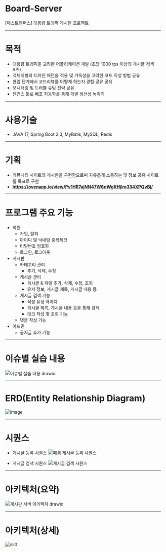 # Board-Server
[패스트캠퍼스] 대용량 트래픽 게시판 프로젝트

---
# 목적
- 대용량 트래픽을 고려한 어플리케이션 개발 (초당 1000 tps 이상의 게시글 검색 API)
- 객체지향과 디자인 패턴을 적용 및 가독성을 고려한 코드 작성 방법 공유
- 현업 단계에서 코드리뷰를 어떻게 하는지 경험 공유 공유
- 모니터링 및 트러블 슈팅 전략 공유
- 젠킨스 툴로 배포 자동화를 통해 개발 생산성 높이기

---
# 사용기술
- JAVA 17, Spring Boot 2.3, MyBatis, MySQL, Redis

---
# 기획
- 커뮤니티 사이트의 게시판을 구현함으로써 자유롭게 소통하는 및 정보 공유 사이트를 목표로 구현
- ****https://ovenapp.io/view/Pv1HR7ajNN47W6qWgKHjIro334XPQvBj/****

---
# 프로그램 주요 기능
- 회원
  - 가입, 탈퇴
  - 아이디 및 닉네임 중복체크
  - 비밀번호 암호화
  - 로그인, 로그아웃
- 게시판
  - 카테고리 관리
    - 추가, 삭제, 수정
  - 게시글 관리
    - 게시글 & 파일 추가, 삭제, 수정, 조회
    - 유저 정보, 게시글 제목, 게시글 내용 등
  - 게시글 검색 기능
    - 작성 유정 아이디
    - 게시글 제목, 게시글 내용 등을 통해 검색
    - 태크 작성 및 조회 기능
  - 댓글 작성 기능
- 어드민
  - 공지글 추가 기능

---
# 이슈별 실습 내용
![이슈별 실습 내용 drawio](https://github.com/ccommit-dev/Board-Server/assets/77635521/9434ac9e-3e43-47f7-a2ad-6c560657e199)

---
# ERD(Entity Relationship Diagram)
![image](https://github.com/ccommit-dev/Board-Server/assets/77635521/7fb0ec6b-1317-4911-9315-067244a8dd9e)

---
# 시퀀스
- 게시글 등록 시퀀스
![패캠  게시글 등록 시퀀스](https://github.com/ccommit-dev/Board-Server/assets/77635521/7791db61-97cc-4ad8-a90c-2e0a572049c5)

- 게시글 검색 시퀀스
![게시글 검색 시퀀스](https://github.com/ccommit-dev/Board-Server/assets/77635521/c5f228fd-ca8f-4144-a407-30e2647f9159)

---
# 아키텍처(요약)
![게시판 서버 아키텍처 drawio](https://github.com/ccommit-dev/Board-Server/assets/77635521/62e053a4-51a4-4387-90c4-f5e450441f2f)

---
# 아키텍처(상세)
![sli0](https://github.com/ccommit-dev/Board-Server/assets/77635521/bc8eb387-ec9b-4a51-9c55-80332aa88547)


